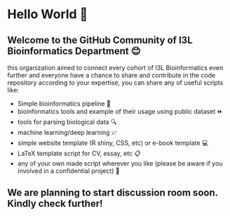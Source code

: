 # Hello World 👋
## Welcome to the GitHub Community of I3L Bioinformatics Department :blush:
this organization aimed to connect every cohort of I3L Bioinformatics even further and everyone have a chance to share and contribute in the code repository according to your expertise, you can share any of useful scripts like:
- Simple bioinformatics pipeline  :twisted_rightwards_arrows:
- bioinformatics tools and example of their usage using public dataset :fast_forward:
- tools for parsing biological data :mag:
- machine learning/deep learning :chart_with_upwards_trend:
- simple website template (R shiny, CSS, etc) or e-book template :computer:
- LaTeX template script for CV, essay, etc :clipboard:
- any of your own made script wherever you like (please be aware if you involved in a confidential project) :notebook:

## We are planning to start discussion room soon. Kindly check further!
